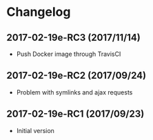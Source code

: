 # Changelog

## 2017-02-19e-RC3 (2017/11/14)

* Push Docker image through TravisCI

## 2017-02-19e-RC2 (2017/09/24)

* Problem with symlinks and ajax requests

## 2017-02-19e-RC1 (2017/09/23)

* Initial version
